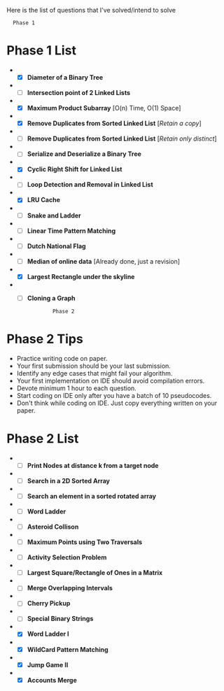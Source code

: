 Here is the list of questions that I've solved/intend to solve   

      Phase 1
 # Phase 1 List

* - [x] **Diameter of a Binary Tree**
* - [ ] **Intersection point of 2 Linked Lists**
* - [x] **Maximum Product Subarray** [O(n) Time, O(1) Space]
* - [x] **Remove Duplicates from Sorted Linked List** [_Retain a copy_]
* - [ ] **Remove Duplicates from Sorted Linked List** [_Retain only distinct_]
* - [ ] **Serialize and Deserialize a Binary Tree**
* - [x] **Cyclic Right Shift for Linked List**
* - [ ] **Loop Detection and Removal in Linked List**
* - [x] **LRU Cache**
* - [ ] **Snake and Ladder**
* - [ ] **Linear Time Pattern Matching**
* - [ ] **Dutch National Flag**
* - [ ] **Median of online data** [Already done, just a revision]
* - [x] **Largest Rectangle under the skyline**
* - [ ] **Cloning a Graph**   


                Phase 2
# Phase 2 Tips   
* Practice writing code on paper.
* Your first submission should be your last submission. 
* Identify any edge cases that might fail your algorithm.
* Your first implementation on IDE should avoid compilation errors.
* Devote minimum 1 hour to each question.
* Start coding on IDE only after you have a batch of 10 pseudocodes.
* Don't think while coding on IDE. Just copy everything written on your paper.







# Phase 2 List
* - [ ] **Print Nodes at distance k from a target node**   
* - [ ] **Search in a 2D Sorted Array**    
* - [ ] **Search an element in a sorted rotated array**
* - [ ] **Word Ladder**    
* - [ ] **Asteroid Collison**    
* - [ ] **Maximum Points using Two Traversals**    
* - [ ] **Activity Selection Problem**    
* - [ ] **Largest Square/Rectangle of Ones in a Matrix**   
* - [ ] **Merge Overlapping Intervals**
* - [ ] **Cherry Pickup**   
* - [ ] **Special Binary Strings**
* - [x] **Word Ladder I**    
* - [x] **WildCard Pattern Matching**    
* - [x] **Jump Game II**
* - [x] **Accounts Merge**
